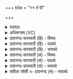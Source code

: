 +++
title = "११ तं वो"

+++
<details><summary>पदपाठः</summary>

तम्। वः॒। द॒स्मम्। ऋ॒ती॒षह॑म्। ऋ॒ति॒सह॒मित्यृति॒ऽसह॑म्। वसोः॑। म॒न्दा॒नम्। अन्ध॑सः। अ॒भि। व॒त्सम्। न। स्वस॑रेषु। धे॒नवः॑। इन्द्र॑म्। गी॒र्भिरिति॑ गी॒ऽभिः। न॒वा॒म॒हे॒। ११।
</details>

<details><summary>अधिमन्त्रम् (VC)</summary>

- अग्निर्देवता
- नोधा गोतम ऋषिः
- बृहती
- मध्यमः
</details>

<details><summary>दयानन्द-सरस्वती (हि) - विषयः</summary>

फिर राजा क्या करे, इस विषय को अगले मन्त्र में कहा है ॥
</details>

<details><summary>दयानन्द-सरस्वती (हि) - पदार्थः</summary>

पदार्थान्वयभाषाः -  हे मनुष्यो ! हम लोग (स्वसरेषु) दिनों में (धेनवः) गौएँ (वत्सम्) जैसे बछड़े को (न) वैसे जिस (दस्मम्) दुःखविनाशक (ऋतीषहम्) चाल को सहनेवाले (वसोः) धन और (अन्धसः) अन्न के (मन्दानम्) आनन्द को पाए हुए (इन्द्रम्) परमैश्वर्यवान् सभापति की (वः) तुम्हारे लिये (गीर्भिः) वाणियों से (अभि, नवामहे) सब ओर से स्तुति करते हैं, वैसे ही (तम्) उस सभापति की आप लोग सदा प्रीतिभाव से स्तुति कीजिये ॥११ ॥
</details>

<details><summary>दयानन्द-सरस्वती (हि) - भावार्थः</summary>

भावार्थभाषाः -  इस मन्त्र में उपमालङ्कार है। जैसे गौएँ प्रतिदिन अपने-अपने बछड़ों को पालती हैं, वैसे ही प्रजाजनों की रक्षा करनेवाला पुरुष प्रजा की नित्य रक्षा करे और प्रजा के लिये धन और अन्न आदि पदार्थों से सुखों को नित्य बढ़ाया करे ॥११ ॥
</details>

<details><summary>दयानन्द-सरस्वती (सं) - विषयः</summary>

पुना राजा किं कुर्यादित्याह ॥
</details>

<details><summary>दयानन्द-सरस्वती (सं) - पदार्थः</summary>

पदार्थान्वयभाषाः -  हे मनुष्याः ! वयं स्वसरेषु धेनवो वत्सं न यं दस्ममृतीषहं वसोरन्धसो मन्दानमिन्द्रं वो गीर्भिरभि नवामहे तथा तं भवन्तोऽपि सदा प्रीतिभावेन स्तुवन्तु ॥११ ॥
</details>

<details><summary>दयानन्द-सरस्वती (सं) - भावार्थः</summary>

भावार्थभाषाः -  अत्रोपमालङ्कारः। यथा गावः प्रतिदिनं स्वं स्वं वत्सं पालयन्ति तथैव प्रजारक्षकः पुरुषः प्रजा नित्यं रक्षेत् प्रजायै धनधान्यैः सुखानि वर्धयेत् ॥११ ॥
</details>

<details><summary>सविता जोशी ← दयानन्दः (म) - भावार्थः</summary>

भावार्थभाषाः -  या मंत्रात उपमालंकार आहे. जशा गाई दररोज आपापल्या वारसांचे पालन व रक्षण करतात तसे राजाने प्रजेचे रक्षण करावे. प्रजेसाठी धन व अन्न इत्यादी पदार्थांनी सुख वाढवावे.
</details>